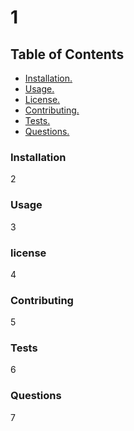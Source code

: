 # 1
  ## Table of Contents
  * [ Installation. ](#installation)
  * [ Usage. ](#usage)
  * [ License. ](#license)
  * [ Contributing. ](#contributing)
  * [ Tests. ](#tests)
  * [ Questions. ](#questions)

  ### Installation
  2
### Usage
3
### license
4
### Contributing
5
### Tests
6
### Questions
7


